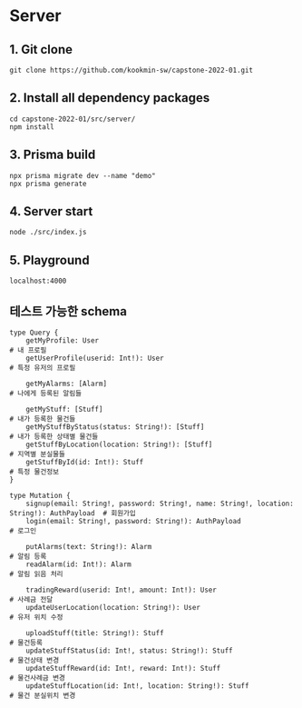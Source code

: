 # Server

## 1. Git clone

    git clone https://github.com/kookmin-sw/capstone-2022-01.git

## 2. Install all dependency packages

    cd capstone-2022-01/src/server/
    npm install

## 3. Prisma build

    npx prisma migrate dev --name "demo"
    npx prisma generate	

## 4. Server start
    
    node ./src/index.js


## 5. Playground

    localhost:4000


## 테스트 가능한 schema
```text
type Query {
    getMyProfile: User                                                                        # 내 프로필
    getUserProfile(userid: Int!): User                                                        # 특정 유저의 프로필
    
    getMyAlarms: [Alarm]                                                                      # 나에게 등록된 알림들
    
    getMyStuff: [Stuff]                                                                       # 내가 등록한 물건들
    getMyStuffByStatus(status: String!): [Stuff]                                              # 내가 등록한 상태별 물건들
    getStuffByLocation(location: String!): [Stuff]                                            # 지역별 분실물들
    getStuffById(id: Int!): Stuff                                                             # 특정 물건정보
}

type Mutation {
    signup(email: String!, password: String!, name: String!, location: String!): AuthPayload  # 회원가입
    login(email: String!, password: String!): AuthPayload                                     # 로그인
    
    putAlarms(text: String!): Alarm                                                           # 알림 등록
    readAlarm(id: Int!): Alarm                                                                # 알림 읽음 처리
  
    tradingReward(userid: Int!, amount: Int!): User                                           # 사례금 전달
    updateUserLocation(location: String!): User                                               # 유저 위치 수정
    
    uploadStuff(title: String!): Stuff                                                        # 물건등록
    updateStuffStatus(id: Int!, status: String!): Stuff                                       # 물건상태 변경
    updateStuffReward(id: Int!, reward: Int!): Stuff                                          # 물건사례금 변경
    updateStuffLocation(id: Int!, location: String!): Stuff                                   # 물건 분실위치 변경
```
